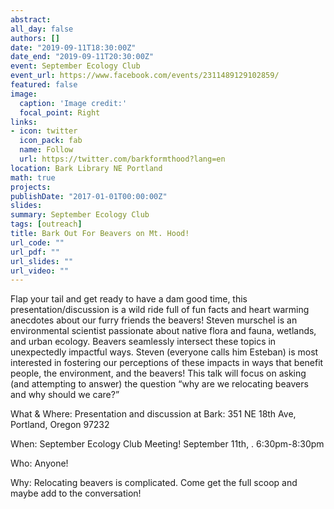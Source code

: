 ```yaml
---
abstract: 
all_day: false
authors: []
date: "2019-09-11T18:30:00Z"
date_end: "2019-09-11T20:30:00Z"
event: September Ecology Club
event_url: https://www.facebook.com/events/2311489129102859/
featured: false
image:
  caption: 'Image credit:'
  focal_point: Right
links:
- icon: twitter
  icon_pack: fab
  name: Follow
  url: https://twitter.com/barkformthood?lang=en
location: Bark Library NE Portland
math: true
projects:
publishDate: "2017-01-01T00:00:00Z"
slides: 
summary: September Ecology Club
tags: [outreach]
title: Bark Out For Beavers on Mt. Hood!
url_code: ""
url_pdf: ""
url_slides: ""
url_video: ""
---
```



Flap your tail and get ready to have a dam good time, this presentation/discussion is a wild ride full of fun facts and heart warming anecdotes about our furry friends the beavers! Steven murschel is an environmental scientist passionate about native flora and fauna, wetlands, and urban ecology. Beavers seamlessly intersect these topics in unexpectedly impactful ways. Steven (everyone calls him Esteban) is most interested in fostering our perceptions of these impacts in ways that benefit people, the environment, and the beavers! This talk will focus on asking (and attempting to answer) the question “why are we relocating beavers and why should we care?”

What & Where: Presentation and discussion at Bark: 351 NE 18th Ave, Portland, Oregon 97232

When: September Ecology Club Meeting! September 11th, . 6:30pm-8:30pm

Who: Anyone!

Why: Relocating beavers is complicated. Come get the full scoop and maybe add to the conversation!
